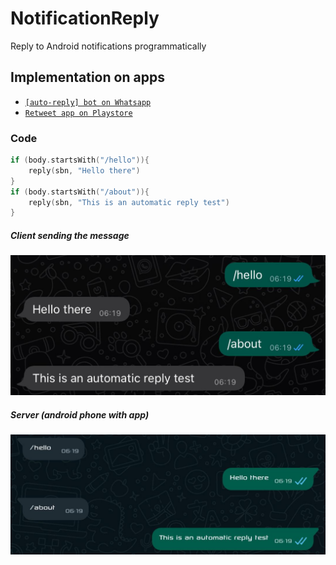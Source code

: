 # NotificationReply
Reply to Android notifications programmatically



## Implementation on apps
- [`[auto-reply] bot on Whatsapp`](https://wa.link/hk1e10)
- [`Retweet app on Playstore`](https://fbiego.com/retweet/app?id=git)


### Code
```kotlin
if (body.startsWith("/hello")){
    reply(sbn, "Hello there")
}
if (body.startsWith("/about")){
    reply(sbn, "This is an automatic reply test")
}
```

##### Client sending the message

![1](client-side.jpeg?raw=true "3")

##### Server (android phone with app)
![1](server-side.jpeg?raw=true "3")